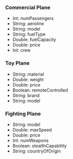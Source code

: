 ### Commercial Plane
- Int: numPassengers
- String: aeroline
- String: model
- String: fuelType
- Double: fuelCapacity
- Double: price
- Int: crew
### Toy Plane
- String: material
- Double: weight
- Double: price
- Boolean: remoteControlled
- String: brand
- String: model
### Fighting Plane
- String: model
- Double: maxSpeed
- Double: price
- Int: numWeapons
- Boolean: stealthCapability
- String: countryOfOrigin

